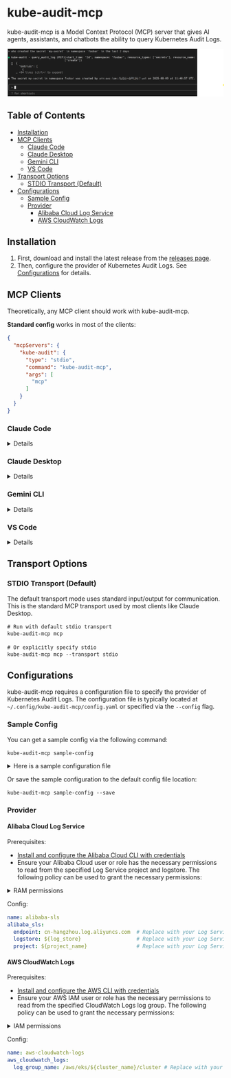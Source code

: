 # kube-audit-mcp

kube-audit-mcp is a Model Context Protocol (MCP) server that gives AI agents, assistants,
and chatbots the ability to query Kubernetes Audit Logs.

![kube-audit-mcp](.github/docs/kube-audit-mcp.png)

## Table of Contents

* [Installation](#installation)
* [MCP Clients](#mcp-clients)
    * [Claude Code](#claude-code)
    * [Claude Desktop](#claude-desktop)
    * [Gemini CLI](#gemini-cli)
    * [VS Code](#vs-code)
* [Transport Options](#transport-options)
    * [STDIO Transport (Default)](#stdio-transport-default)
* [Configurations](#configurations)
    * [Sample Config](#sample-config)
    * [Provider](#provider)
        * [Alibaba Cloud Log Service](#alibaba-cloud-log-service)
        * [AWS CloudWatch Logs](#aws-cloudwatch-logs)


## Installation

1. First, download and install the latest release from the [releases page](https://github.com/mozillazg/kube-audit-mcp/releases).
2. Then, configure the provider of Kubernetes Audit Logs. See [Configurations](#configurations) for details.


## MCP Clients

Theoretically, any MCP client should work with kube-audit-mcp. 

**Standard config** works in most of the clients:

```json
{
  "mcpServers": {
    "kube-audit": {
      "type": "stdio",
      "command": "kube-audit-mcp",
      "args": [
        "mcp"
      ]
    }
  }
}
```

### Claude Code

<details>

Use the Claude Code CLI to add the kube-audit-mcp:

```
claude mcp add kube-audit kube-audit-mcp mcp
```

</details>

### Claude Desktop
<details>

Follow the MCP install [guide](https://modelcontextprotocol.io/quickstart/user), use the standard config above.

</details>

### Gemini CLI

<details>

Follow the MCP install [guide](https://github.com/google-gemini/gemini-cli/blob/main/docs/tools/mcp-server.md#configure-the-mcp-server-in-settingsjson), 
use the standard config above.

</details>


### VS Code

<details>

Follow the MCP install [guide](https://code.visualstudio.com/docs/copilot/chat/mcp-servers#_add-an-mcp-server), 
use the standard config above. You can also install the kube-audit-mcp MCP server using the VS Code CLI:

```bash
# For VS Code
code --add-mcp '{"name":"kube-audit","command":"kube-audit-mcp","args":["mcp"]}'
```

After installation, the kube-audit-mcp MCP server will be available for use with your GitHub Copilot agent in VS Code.

</details>


## Transport Options

### STDIO Transport (Default)

The default transport mode uses standard input/output for communication.
This is the standard MCP transport used by most clients like Claude Desktop.

```
# Run with default stdio transport
kube-audit-mcp mcp

# Or explicitly specify stdio
kube-audit-mcp mcp --transport stdio
```


## Configurations

kube-audit-mcp requires a configuration file to specify the provider of Kubernetes Audit Logs.
The configuration file is typically located at `~/.config/kube-audit-mcp/config.yaml`
or specified via the `--config` flag.


### Sample Config

You can get a sample config via the following command:

```
kube-audit-mcp sample-config
```

<details>

<summary>Here is a sample configuration file</summary>

```yaml
default_cluster: prod              # The default cluster to use
clusters:                          # List of clusters
  - name: prod                     # Name of the cluster
    provider:                      # Provider configuration, see below for details
      name: aws-cloudwatch-logs    # Use CloudWatch Logs as the provider
      aws_cloudwatch_logs:
        log_group_name: /aws/eks/test/cluster  # Replace with your CloudWatch Logs log group name
  - name: dev                     # Name of the cluster
    provider:
      name: alibaba-sls            # Use Alibaba Cloud Log Service as the provider
      alibaba_sls:
        endpoint: cn-hangzhou.log.aliyuncs.com  # Replace with your Log Service endpoint
        project: k8s-log-cxxx                   # Replace with your Log Service project
        logstore: audit-cxxx                    # Replace with your Log Service logstore
```

</details>


Or save the sample configuration to the default config file location:

```
kube-audit-mcp sample-config --save
```

### Provider

#### Alibaba Cloud Log Service

Prerequisites:
* [Install and configure the Alibaba Cloud CLI with credentials](https://www.alibabacloud.com/help/en/cli/configure-credentials)
* Ensure your Alibaba Cloud user or role has the necessary permissions to read from the specified Log Service project and logstore.
  The following policy can be used to grant the necessary permissions:

<details>

<summary>RAM permissions</summary>

```json
{
  "Version": "1",
  "Statement": [
    {
      "Effect": "Allow",
      "Action": [
        "log:GetLogStoreLogs"
      ],
      "Resource": "*"
    }
  ]
}
```

</details>


Config:

```yaml
name: alibaba-sls
alibaba_sls:
  endpoint: cn-hangzhou.log.aliyuncs.com  # Replace with your Log Service endpoint
  logstore: ${log_store}                  # Replace with your Log Service logstore
  project: ${project_name}                # Replace with your Log Service project
```

#### AWS CloudWatch Logs

Prerequisites:

* [Install and configure the AWS CLI with credentials](https://docs.aws.amazon.com/cli/latest/userguide/cli-chap-configure.html)
* Ensure your AWS IAM user or role has the necessary permissions to read from the specified CloudWatch Logs log group.
  The following policy can be used to grant the necessary permissions:

<details>

<summary>IAM permissions</summary>

```json
{
  "Version": "2012-10-17",
  "Statement": [
    {
      "Effect": "Allow",
      "Action": [
        "logs:StartQuery",
        "logs:GetQueryResults"
      ],
      "Resource": "*"
    }
  ]
}
```

</details>


Config:

```yaml
name: aws-cloudwatch-logs
aws_cloudwatch_logs:
  log_group_name: /aws/eks/${cluster_name}/cluster # Replace with your CloudWatch Logs log group name
```
